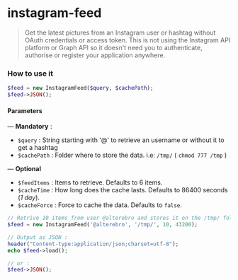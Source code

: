 # instagram-feed

> Get the latest pictures from an Instagram user or hashtag without OAuth credentials or access token. This is not using the Instagram API platform or Graph API so it doesn't need you to authenticate, authorise or register your application anywhere.


### How to use it

```php
$feed = new InstagramFeed($query, $cachePath);
$feed->JSON();
```

#### Parameters

— **Mandatory** :

- `$query` : String starting with '@' to retrieve an username or without it to get a hashtag
- `$cachePath` : Folder where to store the data. i.e: `/tmp/` ( `chmod 777 /tmp` )

— **Optional**

- `$feedItems` : Items to retrieve. Defaults to 6 items.
- `$cacheTime` : How long does the cache lasts. Defaults to 86400 seconds (_1 day_).
- `$cacheForce` : Force to cache the data. Defaults to `false`.

```php
// Retrive 10 items from user @alterebro and stores it on the /tmp/ folder for 12 hours / half day (43200 seconds)
$feed = new InstagramFeed('@alterebro', '/tmp/', 10, 43200);

// Output as JSON :
header("Content-type:application/json;charset=utf-8");
echo $feed->load();

// or :
$feed->JSON();
```
